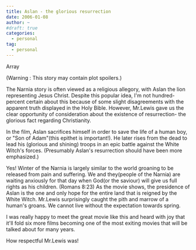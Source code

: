 ```yaml
---
title: Aslan - the glorious resurrection
date: 2006-01-08
author: ~
#draft: true
categories:
  - personal
tag:
  - personal
---
```




Array

(Warning : This story may contain plot spoilers.)

The Narnia story is often viewed as a religious allegory, with Aslan the lion representing Jesus Christ. Despite this popular idea, I'm not hundred-percent certain about this because of some slight disagreements with the apparent truth displayed in the Holy Bible. However, Mr.Lewis gave us the clear opportunity of consideration about the existence of resurrection- the glorious fact regarding Christianity.

In the film, Aslan sacrifices himself in order to save the life of a human boy, or "Son of Adam"(this epithet is important!). He later rises from the dead to lead his (glorious and shining) troops in an epic battle against the White Witch's forces. (Presumably Aslan's resurrection should have been more emphasized.)

Yes! Winter of the Narnia is largely similar to the world groaning to be released from pain and suffering. We and they(people of the Narnia) are waiting anxiously for that day when God(or the saviour) will give us full rights as his children. (Romans 8:23) As the movie shows, the presidence of Aslan is the one and only hope for the entire land that is reigned by the White Witch. Mr.Lewis surprisingly caught the pith and marrow of a human's groans. We cannot live without the expectation towards spring.

I was really happy to meet the great movie like this and heard with joy that it'll fold six more films becoming one of the most exiting movies that will be talked about for many years.

How respectful Mr.Lewis was!


 






